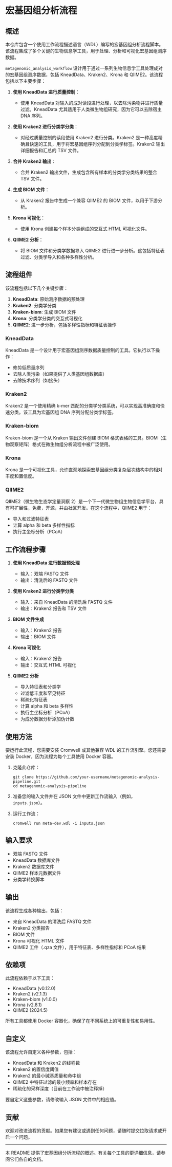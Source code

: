 # 宏基因组分析流程

## 概述

本仓库包含一个使用工作流程描述语言（WDL）编写的宏基因组分析流程脚本。该流程集成了多个关键的生物信息学工具，用于处理、分析和可视化宏基因组测序数据。


`metagenomic_analysis_workflow` 设计用于通过一系列生物信息学工具处理成对的宏基因组测序数据，包括 KneadData、Kraken2、Krona 和 QIIME2。该流程包括以下主要步骤：

1. **使用 KneadData 进行质量控制**：
    - 使用 KneadData 对输入的成对读段进行处理，以去除污染物并进行质量过滤。KneadData 尤其适用于人类微生物组研究，因为它可以去除宿主 DNA 序列。

2. **使用 Kraken2 进行分类学分类**：
    - 对经过质量控制的读段使用 Kraken2 进行分类。Kraken2 是一种高度精确且快速的工具，用于将宏基因组序列分配到分类学标签。Kraken2 输出详细报告和汇总的 TSV 文件。

3. **合并 Kraken2 输出**：
    - 合并 Kraken2 输出文件，生成包含所有样本的分类学分类结果的整合 TSV 文件。

4. **生成 BIOM 文件**：
    - 从 Kraken2 报告中生成一个兼容 QIIME2 的 BIOM 文件，以用于下游分析。

5. **Krona 可视化**：
    - 使用 Krona 创建每个样本分类组成的交互式 HTML 可视化文件。

6. **QIIME2 分析**：
    - 将 BIOM 文件和分类学数据导入 QIIME2 进行进一步分析。这包括特征表过滤、分类学导入和各种多样性分析。


## 流程组件

该流程包括以下几个关键步骤：

1. **KneadData**: 原始测序数据的预处理
2. **Kraken2**: 分类学分类
3. **Kraken-biom**: 生成 BIOM 文件
4. **Krona**: 分类学分类的交互式可视化
5. **QIIME2**: 进一步分析，包括多样性指标和特征表操作

### KneadData

KneadData 是一个设计用于宏基因组测序数据质量控制的工具。它执行以下操作：

- 修剪低质量序列
- 去除人类污染（如果提供了人类基因组数据库）
- 去除技术序列（如接头）

### Kraken2

Kraken2 是一个使用精确 k-mer 匹配的分类学分类系统，可以实现高准确度和快速分类。该工具为宏基因组 DNA 序列分配分类学标签。

### Kraken-biom

Kraken-biom 是一个从 Kraken 输出文件创建 BIOM 格式表格的工具。BIOM（生物观察矩阵）格式在微生物组分析流程中被广泛使用。

### Krona

Krona 是一个可视化工具，允许直观地探索宏基因组分类复杂层次结构中的相对丰度和置信度。

### QIIME2

QIIME2（微生物生态学定量洞察 2）是一个下一代微生物组生物信息学平台，具有可扩展性，免费，开源，并由社区开发。在这个流程中，QIIME2 用于：

- 导入和过滤特征表
- 计算 alpha 和 beta 多样性指标
- 执行主坐标分析（PCoA）

## 工作流程步骤

1. **使用 KneadData 进行数据预处理**
    - 输入：双端 FASTQ 文件
    - 输出：清洗后的 FASTQ 文件

2. **使用 Kraken2 进行分类学分类**
    - 输入：来自 KneadData 的清洗后 FASTQ 文件
    - 输出：Kraken2 报告和 TSV 文件

3. **BIOM 文件生成**
    - 输入：Kraken2 报告
    - 输出：BIOM 文件

4. **Krona 可视化**
    - 输入：Kraken2 报告
    - 输出：交互式 HTML 可视化

5. **QIIME2 分析**
    - 导入特征表和分类学
    - 过滤低丰度和罕见特征
    - 稀疏化特征表
    - 计算 alpha 和 beta 多样性
    - 执行主坐标分析（PCoA）
    - 为成分数据分析添加伪计数

## 使用方法

要运行此流程，您需要安装 Cromwell 或其他兼容 WDL 的工作流引擎。您还需要安装 Docker，因为流程为每个工具使用 Docker 容器。

1. 克隆此仓库：

   ```
   git clone https://github.com/your-username/metagenomic-analysis-pipeline.git
   cd metagenomic-analysis-pipeline
   ```

2. 准备您的输入文件并在 JSON 文件中更新工作流输入（例如，`inputs.json`）。

3. 运行工作流：

   ```
   cromwell run meta-dev.wdl -i inputs.json
   ```

## 输入要求

- 双端 FASTQ 文件
- KneadData 数据库文件
- Kraken2 数据库文件
- QIIME2 样本元数据文件
- 分类学转换脚本

## 输出

该流程生成各种输出，包括：

- 来自 KneadData 的清洗后 FASTQ 文件
- Kraken2 分类报告
- BIOM 文件
- Krona 可视化 HTML 文件
- QIIME2 工件（.qza 文件），用于特征表、多样性指标和 PCoA 结果

## 依赖项

此流程依赖于以下工具：

- KneadData (v0.12.0)
- Kraken2 (v2.1.3)
- Kraken-biom (v1.0.0)
- Krona (v2.8.1)
- QIIME2 (2024.5)

所有工具都使用 Docker 容器化，确保了在不同系统上的可重复性和易用性。

## 自定义

该流程允许自定义各种参数，包括：

- KneadData 和 Kraken2 的线程数
- Kraken2 的置信度阈值
- Kraken2 的最小碱基质量和命中组
- QIIME2 中特征过滤的最小频率和样本存在
- 稀疏化的采样深度（目前在工作流中被注释掉）

要自定义这些参数，请修改输入 JSON 文件中的相应值。

## 贡献

欢迎对改进流程的贡献。如果您有建议或遇到任何问题，请随时提交拉取请求或开启一个问题。

---

本 README 提供了宏基因组分析流程的概述。有关每个工具的更详细信息，请参阅它们各自的文档。